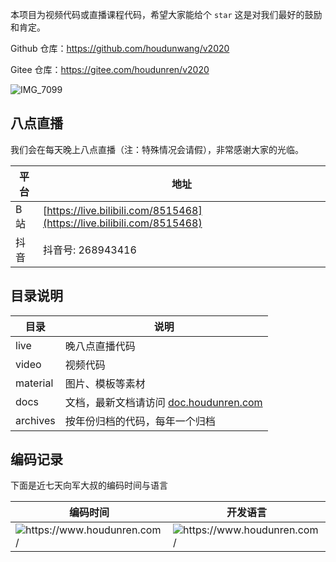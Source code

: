 本项目为视频代码或直播课程代码，希望大家能给个 `star` 这是对我们最好的鼓励和肯定。

Github 仓库：https://github.com/houdunwang/v2020

Gitee 仓库：https://gitee.com/houdunren/v2020

![IMG_7099](./assets/IMG_7099.JPG)

## 八点直播

我们会在每天晚上八点直播（注：特殊情况会请假），非常感谢大家的光临。

| 平台 | 地址                                                                   |
| ---- | ---------------------------------------------------------------------- |
| B 站 | [https://live.bilibili.com/8515468](https://live.bilibili.com/8515468) |
| 抖音 | 抖音号: 268943416                                                      |

## 目录说明

| 目录     | 说明                                                               |
| -------- | ------------------------------------------------------------------ |
| live     | 晚八点直播代码                                                     |
| video    | 视频代码                                                           |
| material | 图片、模板等素材                                                   |
| docs     | 文档，最新文档请访问 [doc.houdunren.com](http://doc.houdunren.com) |
| archives | 按年份归档的代码，每年一个归档                                     |

## 编码记录

下面是近七天向军大叔的编码时间与语言 

| **编码时间**                                                 | **开发语言**                                                 |
| ------------------------------------------------------------ | ------------------------------------------------------------ |
| <img src="https://wakatime.com/share/@houdunren/fa3cbd8c-e1b5-4f8a-bf02-b5c1d0e3a8b3.png" alt="https://www.houdunren.com/"  /> | <img src="https://wakatime.com/share/@houdunren/f083f191-971f-48c1-a1c1-0a8123ece873.png" alt="https://www.houdunren.com/" /> |







